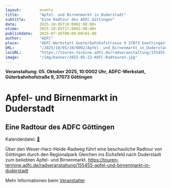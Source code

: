 ```yaml
---
layout:        events
title:         "Apfel- und Birnenmarkt in Duderstadt"
subtitle:      "Eine Radtour des ADFC Göttingen"
date:          2025-10-05T10:0002:00:00+
etime:         2025-10-05T17:0002:00:00+
publishdate:   2025-07-26T00:00:00+01:00
author:        "ADFC"
place:         "ADFC-Werkstatt Gueterbahnhofstrasse 9 37073 Goettingen"
URL:           "/2025/10/05/10/0002/Apfel-_und_Birnenmarkt_in_Duderstadt"
locURL:        "https://touren-termine.adfc.de/radveranstaltung/155455-apfel-und-birnenmarkt-in-duderstadt"
image:         "/img/banner/2025-05-22-ADFC-Radtouren.jpg"
---
```


**Veranstaltung: 05. Oktober 2025, 10:0002 Uhr, ADFC-Werkstatt, Güterbahnhofstraße 9, 37073 Göttingen**

Apfel- und Birnenmarkt in Duderstadt
===========

Eine Radtour des ADFC Göttingen
-----------


Kalenderdatei: [📆](/ics/2025-10-05_10-0002_apfel-_und_birnenmarkt_in_duderstadt.ics)

Über den Weser-Harz-Heide-Radweg führt eine beschauliche Radtour von Göttingen durch den Regionalpark Gleichen ins Eichsfeld nach Duderstadt zum beliebten Apfel- und Birnenmarkt.
https://touren-termine.adfc.de/radveranstaltung/155455-apfel-und-birnenmarkt-in-duderstadt

Mehr Informationen beim [Veranstalter](https://touren-termine.adfc.de/radveranstaltung/155455-apfel-und-birnenmarkt-in-duderstadt)
